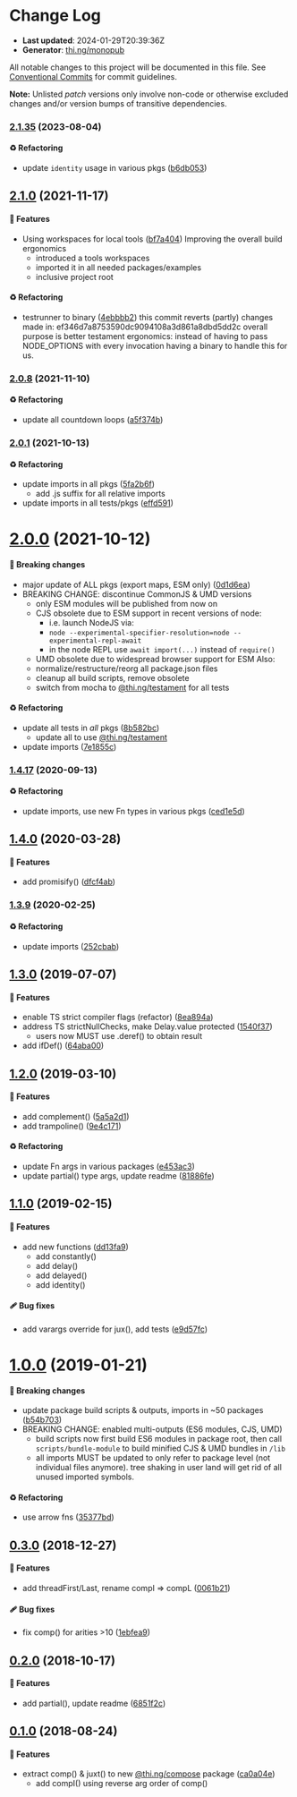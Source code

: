 # Change Log

- **Last updated**: 2024-01-29T20:39:36Z
- **Generator**: [thi.ng/monopub](https://thi.ng/monopub)

All notable changes to this project will be documented in this file.
See [Conventional Commits](https://conventionalcommits.org/) for commit guidelines.

**Note:** Unlisted _patch_ versions only involve non-code or otherwise excluded changes
and/or version bumps of transitive dependencies.

### [2.1.35](https://github.com/thi-ng/umbrella/tree/@thi.ng/compose@2.1.35) (2023-08-04)

#### ♻️ Refactoring

- update `identity` usage in various pkgs ([b6db053](https://github.com/thi-ng/umbrella/commit/b6db053))

## [2.1.0](https://github.com/thi-ng/umbrella/tree/@thi.ng/compose@2.1.0) (2021-11-17)

#### 🚀 Features

- Using workspaces for local tools ([bf7a404](https://github.com/thi-ng/umbrella/commit/bf7a404))
  Improving the overall build ergonomics
  - introduced a tools workspaces
  - imported it in all needed packages/examples
  - inclusive project root

#### ♻️ Refactoring

- testrunner to binary ([4ebbbb2](https://github.com/thi-ng/umbrella/commit/4ebbbb2))
  this commit reverts (partly) changes made in:
  ef346d7a8753590dc9094108a3d861a8dbd5dd2c
  overall purpose is better testament ergonomics:
  instead of having to pass NODE_OPTIONS with every invocation
  having a binary to handle this for us.

### [2.0.8](https://github.com/thi-ng/umbrella/tree/@thi.ng/compose@2.0.8) (2021-11-10)

#### ♻️ Refactoring

- update all countdown loops ([a5f374b](https://github.com/thi-ng/umbrella/commit/a5f374b))

### [2.0.1](https://github.com/thi-ng/umbrella/tree/@thi.ng/compose@2.0.1) (2021-10-13)

#### ♻️ Refactoring

- update imports in all pkgs ([5fa2b6f](https://github.com/thi-ng/umbrella/commit/5fa2b6f))
  - add .js suffix for all relative imports
- update imports in all tests/pkgs ([effd591](https://github.com/thi-ng/umbrella/commit/effd591))

# [2.0.0](https://github.com/thi-ng/umbrella/tree/@thi.ng/compose@2.0.0) (2021-10-12)

#### 🛑 Breaking changes

- major update of ALL pkgs (export maps, ESM only) ([0d1d6ea](https://github.com/thi-ng/umbrella/commit/0d1d6ea))
- BREAKING CHANGE: discontinue CommonJS & UMD versions
  - only ESM modules will be published from now on
  - CJS obsolete due to ESM support in recent versions of node:
    - i.e. launch NodeJS via:
    - `node --experimental-specifier-resolution=node --experimental-repl-await`
    - in the node REPL use `await import(...)` instead of `require()`
  - UMD obsolete due to widespread browser support for ESM
  Also:
  - normalize/restructure/reorg all package.json files
  - cleanup all build scripts, remove obsolete
  - switch from mocha to [@thi.ng/testament](https://github.com/thi-ng/umbrella/tree/main/packages/testament) for all tests

#### ♻️ Refactoring

- update all tests in _all_ pkgs ([8b582bc](https://github.com/thi-ng/umbrella/commit/8b582bc))
  - update all to use [@thi.ng/testament](https://github.com/thi-ng/umbrella/tree/main/packages/testament)
- update imports ([7e1855c](https://github.com/thi-ng/umbrella/commit/7e1855c))

### [1.4.17](https://github.com/thi-ng/umbrella/tree/@thi.ng/compose@1.4.17) (2020-09-13)

#### ♻️ Refactoring

- update imports, use new Fn types in various pkgs ([ced1e5d](https://github.com/thi-ng/umbrella/commit/ced1e5d))

## [1.4.0](https://github.com/thi-ng/umbrella/tree/@thi.ng/compose@1.4.0) (2020-03-28)

#### 🚀 Features

- add promisify() ([dfcf4ab](https://github.com/thi-ng/umbrella/commit/dfcf4ab))

### [1.3.9](https://github.com/thi-ng/umbrella/tree/@thi.ng/compose@1.3.9) (2020-02-25)

#### ♻️ Refactoring

- update imports ([252cbab](https://github.com/thi-ng/umbrella/commit/252cbab))

## [1.3.0](https://github.com/thi-ng/umbrella/tree/@thi.ng/compose@1.3.0) (2019-07-07)

#### 🚀 Features

- enable TS strict compiler flags (refactor) ([8ea894a](https://github.com/thi-ng/umbrella/commit/8ea894a))
- address TS strictNullChecks, make Delay.value protected ([1540f37](https://github.com/thi-ng/umbrella/commit/1540f37))
  - users now MUST use .deref() to obtain result
- add ifDef() ([64aba00](https://github.com/thi-ng/umbrella/commit/64aba00))

## [1.2.0](https://github.com/thi-ng/umbrella/tree/@thi.ng/compose@1.2.0) (2019-03-10)

#### 🚀 Features

- add complement() ([5a5a2d1](https://github.com/thi-ng/umbrella/commit/5a5a2d1))
- add trampoline() ([9e4c171](https://github.com/thi-ng/umbrella/commit/9e4c171))

#### ♻️ Refactoring

- update Fn args in various packages ([e453ac3](https://github.com/thi-ng/umbrella/commit/e453ac3))
- update partial() type args, update readme ([81886fe](https://github.com/thi-ng/umbrella/commit/81886fe))

## [1.1.0](https://github.com/thi-ng/umbrella/tree/@thi.ng/compose@1.1.0) (2019-02-15)

#### 🚀 Features

- add new functions ([dd13fa9](https://github.com/thi-ng/umbrella/commit/dd13fa9))
  - add constantly()
  - add delay()
  - add delayed()
  - add identity()

#### 🩹 Bug fixes

- add varargs override for jux(),  add tests ([e9d57fc](https://github.com/thi-ng/umbrella/commit/e9d57fc))

# [1.0.0](https://github.com/thi-ng/umbrella/tree/@thi.ng/compose@1.0.0) (2019-01-21)

#### 🛑 Breaking changes

- update package build scripts & outputs, imports in ~50 packages ([b54b703](https://github.com/thi-ng/umbrella/commit/b54b703))
- BREAKING CHANGE: enabled multi-outputs (ES6 modules, CJS, UMD)
  - build scripts now first build ES6 modules in package root, then call
    `scripts/bundle-module` to build minified CJS & UMD bundles in `/lib`
  - all imports MUST be updated to only refer to package level
    (not individual files anymore). tree shaking in user land will get rid of
    all unused imported symbols.

#### ♻️ Refactoring

- use arrow fns ([35377bd](https://github.com/thi-ng/umbrella/commit/35377bd))

## [0.3.0](https://github.com/thi-ng/umbrella/tree/@thi.ng/compose@0.3.0) (2018-12-27)

#### 🚀 Features

- add threadFirst/Last, rename compI => compL ([0061b21](https://github.com/thi-ng/umbrella/commit/0061b21))

#### 🩹 Bug fixes

- fix comp() for arities >10 ([1ebfea9](https://github.com/thi-ng/umbrella/commit/1ebfea9))

## [0.2.0](https://github.com/thi-ng/umbrella/tree/@thi.ng/compose@0.2.0) (2018-10-17)

#### 🚀 Features

- add partial(), update readme ([6851f2c](https://github.com/thi-ng/umbrella/commit/6851f2c))

## [0.1.0](https://github.com/thi-ng/umbrella/tree/@thi.ng/compose@0.1.0) (2018-08-24)

#### 🚀 Features

- extract comp() & juxt() to new [@thi.ng/compose](https://github.com/thi-ng/umbrella/tree/main/packages/compose) package ([ca0a04e](https://github.com/thi-ng/umbrella/commit/ca0a04e))
  - add compI() using reverse arg order of comp()
